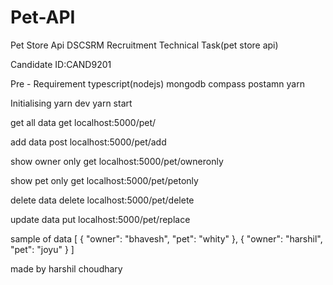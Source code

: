 # Pet-API
Pet Store Api
DSCSRM Recruitment Technical Task(pet store api)

Candidate ID:CAND9201

Pre - Requirement
typescript(nodejs)
mongodb compass
postamn
yarn

Initialising
yarn dev
yarn start

get all data
get localhost:5000/pet/

add data
post localhost:5000/pet/add

show owner only 
get localhost:5000/pet/owneronly

show pet only
get localhost:5000/pet/petonly

delete data
delete localhost:5000/pet/delete

update data
put localhost:5000/pet/replace

sample of data 
[
    {
        "owner": "bhavesh",
        "pet": "whity"
    },
    {
        "owner": "harshil",
        "pet": "joyu"
    }
]

made by harshil choudhary
